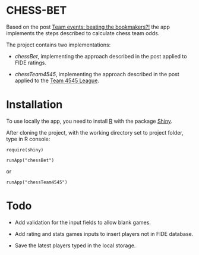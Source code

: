 CHESS-BET
=========

Based on the post [Team events: beating the bookmakers?!](http://en.chessbase.com/Home/TabId/211/PostId/4009158/team-events-beating-the-bookmakers-150313.aspx)
the app implements the steps described to calculate chess team odds.

The project contains two implementations:

- *chessBet*, implementing the approach described in the post applied to FIDE
ratings.

- *chessTeam4545*, implementing the approach described in the post applied to
the [Team 4545 League](http://team4545league.org/).

Installation
============

To use locally the app, you need to install [R](http://www.r-project.org/) with
the package [Shiny](http://www.rstudio.com/shiny/).

After cloning the project, with the working directory set to project folder,
type in R console:

    require(shiny)

    runApp("chessBet")

or

    runApp("chessTeam4545")


Todo
====

- Add validation for the input fields to allow blank games.

- Add rating and stats games inputs to insert players not in FIDE database.

- Save the latest players typed in the local storage.
